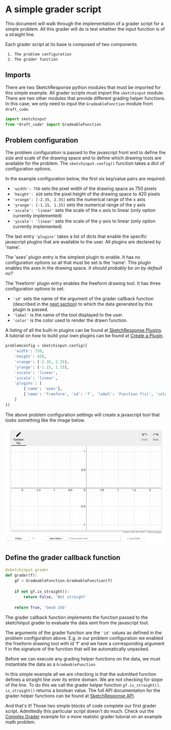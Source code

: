 # A simple grader script

This document will walk through the implementation of a grader script for
a simple problem. All this grader will do is test whether the input function
is of a straight line.

Each grader script at its base is composed of two components

     1. The problem configuration
     2. The grader function

## Imports

There are two SketchResponse python modules that must be imported for this simple example. All grader scripts must import the `sketchinput` module. There are two other modules that provide different grading helper functions. In this case, we only need to input the `GradeableFunction` module from `draft_code`.

```python
import sketchinput  
from *draft_code* import GradeableFunction
```

## Problem configuration

The problem configuration is passed to the javascript front end to define the
size and scale of the drawing space and to define which drawing tools are
available for the problem. The `sketchinput.config()` function takes a dict of
configuration options.

In the example configuration below, the first six key/value pairs are required:

* `'width': 750` sets the pixel width of the drawing space as 750 pixels
* `'height': 420` sets the pixel height of the drawing space to 420 pixels
* `'xrange': [-2.35, 2.35]` sets the numerical range of the x axis
* `'yrange': [-1.15, 1.15]` sets the numerical range of the y axis
* `'xscale': 'linear'` sets the scale of the x axis to linear (only option currently implemented)
* `'yscale': 'linear'` sets the scale of the y axis to linear (only option currently implemented)

The last entry `'plugins'` takes a list of dicts that enable the specific javascript plugins that are available to the user. All plugins are declared by 'name'.

The 'axes' plugin entry is the simplest plugin to enable. It has no configuration options so all that must be set is the 'name'. This plugin enables the axes in the drawing space. *It should probably be on by default no?*

The 'freeform' plugin entry enables the freeform drawing tool. It has three configuration options to set:

* `'id'` sets the name of the argument of the grader callback function (described in the [next section](#grader)) to which the data generated by this plugin is passed.
* `'label'` is the name of the tool displayed to the user.
* `'color'` is the color used to render the drawn function.

A listing of all the built-in plugins can be found at [SketchResponse Plugins](probconfig_plugins.md). A tutorial on how to build your own plugins can be found at [Create a Plugin](create_plugin.md).

```python
problemconfig = sketchinput.config({
    'width': 750,
    'height': 420,
    'xrange': [-2.35, 2.35],
    'yrange': [-1.15, 1.15],
    'xscale': 'linear',
    'yscale': 'linear',
    'plugins': [
        {'name': 'axes'},
	    {'name': 'freeform', 'id': 'f', 'label': 'Function f(x)', 'color':'blue'},
    ]
})
```

The above problem configuration settings will create a javascript tool that looks something like the image below.

![What the user will see](imgs/simple_config.png "Simple Config")

## Define the grader callback function
<div id=grader></div>

```python
@sketchinput.grader
def grader(f):
    gf = GradeableFunction.GradeableFunction(f)

    if not gf.is_straight():
        return False, 'Not straight'

    return True, 'Good Job'
```

The grader callback function implements the function passed to the sketchinput
grader to evaluate the data sent from the javascript tool.

The arguments of the grader function are the `'id'` values as defined in the
problem configuration above. E.g. in our problem configuration we enabled the
freeform drawing tool with id 'f' and we have a corresponding argument f in
the signature of the function that will be automatically unpacked.

Before we can execute any grading helper functions on the data, we must
instantiate the data as a `GradeableFunction`.

In this simple example all we are checking is that the submitted function
defines a straight line over its entire domain. We are not checking for slope
of the line. To do this we call the grader helper function `gf.is_straight()`.
`is_straight()` returns a boolean value. The full API documentation for the
grader helper functions can be found at [SketchResponse API](https://brian-french.github.io/).

And that's it! Those two simple blocks of code complete our first grader script.
Admittedly this particular script doesn't do much. Check out the [Complex Grader](complex_grader.md) example for a more realistic grader tutorial on an
example math problem.